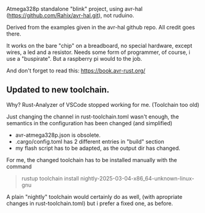 Atmega328p standalone "blink" project, using avr-hal (https://github.com/Rahix/avr-hal.git), not ruduino. 

Derived from the examples given in the avr-hal github repo. All credit goes there.

It works on the bare "chip" on a breadboard, no special hardware, except wires, a led and a resistor. 
Needs some form of programmer, of course, i use a "buspirate". But a raspberry pi would to the job.

And don't forget to read this:
https://book.avr-rust.org/

## Updated to new toolchain. 
Why? Rust-Analyzer of VSCode stopped working for me. (Toolchain too old)

Just changing the channel in rust-toolchain.toml wasn't enough,
the semantics in the configuration has been changed (and simplified)

- avr-atmega328p.json is obsolete. 
- .cargo/config.toml has 2 different entries in "build" section
- my flash script has to be adapted, as the output dir has changed.

For me, the changed toolchain has to be installed manually with the command 
>rustup toolchain install nightly-2025-03-04-x86_64-unknown-linux-gnu

A plain "nightly" toolchain would certainly do as well, (with apropriate changes in rust-toolchain.toml) but i prefer a fixed one, as before.